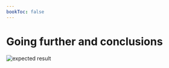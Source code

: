 ```yaml
---
bookToc: false
---
```


# Going further and conclusions

![expected result](/static/analyzer-e2e.png)
